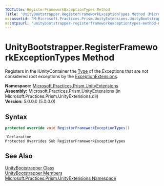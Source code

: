 ```yaml
---
TOCTitle: RegisterFrameworkExceptionTypes Method
Title: 'UnityBootstrapper.RegisterFrameworkExceptionTypes Method (Microsoft.Practices.Prism.UnityExtensions)'
ms:assetid: 'M:Microsoft.Practices.Prism.UnityExtensions.UnityBootstrapper.RegisterFrameworkExceptionTypes'
ms:mtpsurl: 'unitybootstrapper-registerframeworkexceptiontypes-method-mspp-unityextensions.md'
---
```


# UnityBootstrapper.RegisterFrameworkExceptionTypes Method

Registers in the IUnityContainer the [Type](http://msdn.microsoft.com/en-us/library/42892f65) of the Exceptions that are not considered root exceptions by the [ExceptionExtensions](/patterns-practices/reference/exceptionextensions-class-mspp).

**Namespace:** [Microsoft.Practices.Prism.UnityExtensions](/patterns-practices/reference/mspp-unityextensions-namespace)  
**Assembly:** Microsoft.Practices.Prism.UnityExtensions (in Microsoft.Practices.Prism.UnityExtensions.dll)  
**Version:** 5.0.0.0 (5.0.0.0)

## Syntax
```C#
protected override void RegisterFrameworkExceptionTypes()
```
```VB
'Declaration
Protected Overrides Sub RegisterFrameworkExceptionTypes
```

## See Also

[UnityBootstrapper Class](/patterns-practices/reference/unitybootstrapper-class-mspp-unityextensions)  
[UnityBootstrapper Members](/patterns-practices/reference/unitybootstrapper-members-mspp-unityextensions)  
[Microsoft.Practices.Prism.UnityExtensions Namespace](/patterns-practices/reference/mspp-unityextensions-namespace)